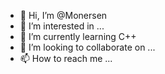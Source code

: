 - 👋 Hi, I’m @Monersen
- 👀 I’m interested in ...
- 🌱 I’m currently learning C++
- 💞️ I’m looking to collaborate on ...
- 📫 How to reach me ...

<!---
Monersen/Monersen is a ✨ special ✨ repository because its `README.md` (this file) appears on your GitHub profile.
You can click the Preview link to take a look at your changes.
--->
